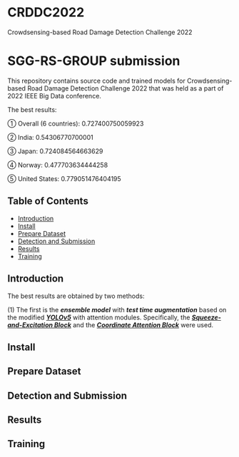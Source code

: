 # CRDDC2022
Crowdsensing-based Road Damage Detection Challenge 2022
# SGG-RS-GROUP submission
This repository contains source code and trained models for Crowdsensing-based Road Damage Detection Challenge 2022 that was held as a part of 2022 IEEE Big Data conference.

The best results:

① Overall (6 countries): 0.727400750059923

② India: 0.54306770700001

③ Japan: 0.724084564663629

④ Norway: 0.477703634444258

⑤ United States: 0.779051476404195

## Table of Contents

* [Introduction](#introduction)
* [Install](#install)
* [Prepare Dataset](#prepare-dataset)
* [Detection and Submission](#detection-and-submission)
* [Results](#results)
* [Training](#training)

## Introduction

The best results are obtained by two methods:

(1) The first is the ***ensemble model*** with ***test time augmentation*** based on the modified ***[YOLOv5](https://github.com/ultralytics/yolov5/tree/v6.0)*** with attention modules. Specifically, the ***[Squeeze-and-Excitation Block](https://github.com/hujie-frank/SENet)*** and the ***[Coordinate Attention Block](https://github.com/Andrew-Qibin/CoordAttention)*** were used.
## Install


## Prepare Dataset


## Detection and Submission


## Results


## Training
